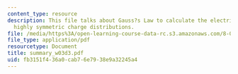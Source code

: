 ```yaml
---
content_type: resource
description: This file talks about Gauss?s Law to calculate the electric field from
  highly symmetric charge distributions.
file: /media/https%3A/open-learning-course-data-rc.s3.amazonaws.com/8-02t-electricity-and-magnetism-spring-2005/fb3151f436a0cab76e7938e9a32245a4_summary_w03d3.pdf
file_type: application/pdf
resourcetype: Document
title: summary_w03d3.pdf
uid: fb3151f4-36a0-cab7-6e79-38e9a32245a4
---
```

